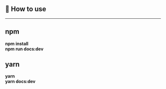 <!--
 * @Description: 
 * @Version: 2.0
 * @Author: Zhangwenxin
 * @Date: 2023-07-02 10:20:36
 * @LastEditors: Zhangwenxin
 * @LastEditTime: 2023-07-02 10:34:52
-->
## 🔨 How to use
---
## npm
**npm install**   
**npm run docs:dev**

## yarn
**yarn**   
**yarn docs:dev**